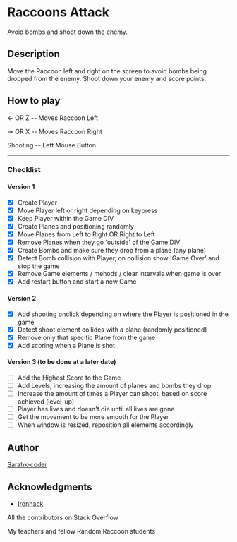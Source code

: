 # Raccoons Attack

Avoid bombs and shoot down the enemy.

## Description

Move the Raccoon left and right on the screen to avoid bombs being dropped from the enemy. Shoot down your enemy and score points.

## How to play

<- OR Z -- Moves Raccoon Left

-> OR X -- Moves Raccoon Right

Shooting -- Left Mouse Button 

---

### Checklist

#### Version 1
- [x] Create Player
- [x] Move Player left or right depending on keypress
- [x] Keep Player within the Game DIV
- [x] Create Planes and positioning randomly
- [x] Move Planes from Left to Right OR Right to Left
- [x] Remove Planes when they go 'outside' of the Game DIV
- [x] Create Bombs and make sure they drop from a plane (any plane)
- [x] Detect Bomb collision with Player, on collision show 'Game Over' and stop the game
- [x] Remove Game elements / mehods / clear intervals when game is over
- [x] Add restart button and start a new Game

#### Version 2
- [x] Add shooting onclick depending on where the Player is positioned in the game
- [x] Detect shoot element collides with a plane (randomly positioned)
- [x] Remove only that specific Plane from the game
- [x] Add scoring when a Plane is shot

#### Version 3 (to be done at a later date)
- [ ] Add the Highest Score to the Game
- [ ] Add Levels, increasing the amount of planes and bombs they drop
- [ ] Increase the amount of times a Player can shoot, based on score achieved (level-up)
- [ ] Player has lives and doesn't die until all lives are gone
- [ ] Get the movement to be more smooth for the Player
- [ ] When window is resized, reposition all elements accordingly

## Author

[Sarahk-coder](https://github.com/SarahK-coder)

## Acknowledgments

* [Ironhack](https://www.ironhack.com/)

All the contributors on Stack Overflow

My teachers and fellow Random Raccoon students